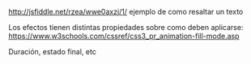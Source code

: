 http://jsfiddle.net/rzea/wwe0axzj/1/
ejemplo de como resaltar un texto

Los efectos tienen distintas propiedades sobre como deben aplicarse:
https://www.w3schools.com/cssref/css3_pr_animation-fill-mode.asp

Duración, estado final, etc
